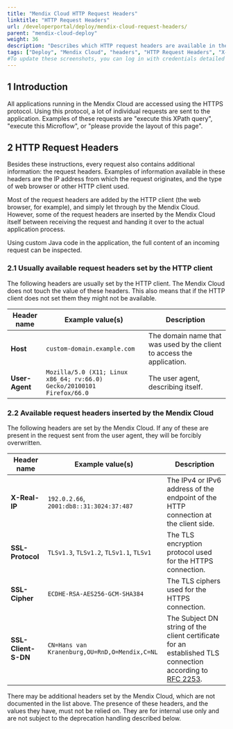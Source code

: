 ```yaml
---
title: "Mendix Cloud HTTP Request Headers"
linktitle: "HTTP Request Headers"
url: /developerportal/deploy/mendix-cloud-request-headers/
parent: "mendix-cloud-deploy"
weight: 36
description: "Describes which HTTP request headers are available in the Mendix Cloud."
tags: ["Deploy", "Mendix Cloud", "headers", "HTTP Request Headers", "X-Real-IP", "SSL-Protocol", "SSL-Cipher", "SSL-Client-S-DN"]
#To update these screenshots, you can log in with credentials detailed in How to Update Screenshots Using Team Apps.
---
```


## 1 Introduction

All applications running in the Mendix Cloud are accessed using the HTTPS protocol. Using this protocol, a lot of individual requests are sent to the application. Examples of these requests are "execute this XPath query", "execute this Microflow", or "please provide the layout of this page".

## 2 HTTP Request Headers

Besides these instructions, every request also contains additional information: the request headers. Examples of information available in these headers are the IP address from which the request originates, and the type of web browser or other HTTP client used.

Most of the request headers are added by the HTTP client (the web browser, for example), and simply let through by the Mendix Cloud. However, some of the request headers are inserted by the Mendix Cloud itself between receiving the request and handing it over to the actual application process.

Using custom Java code in the application, the full content of an incoming request can be inspected.

### 2.1 Usually available request headers set by the HTTP client

The following headers are usually set by the HTTP client. The Mendix Cloud does not touch the value of these headers. This also means that if the HTTP client does not set them they might not be available.

| Header name                                 | Example value(s)                                             | Description |
| ------------------------------------------- | ------------------------------------------------------------ | ------------------------------------------------------------ |
| **Host**                                    | `custom-domain.example.com`                                  | The domain name that was used by the client to access the application. |
| **User-Agent**                              | `Mozilla/5.0 (X11; Linux x86_64; rv:66.0) Gecko/20100101 Firefox/66.0` | The user agent, describing itself. |

### 2.2 Available request headers inserted by the Mendix Cloud

The following headers are set by the Mendix Cloud. If any of these are present in the request sent from the user agent, they will be forcibly overwritten.

| Header name                                 | Example value(s)                                             | Description
| ------------------------------------------- | ------------------------------------------------------------ | ------------------------------------------------------------ |
| **X-Real-IP**                               | `192.0.2.66`, `2001:db8::31:3024:37:487`                     | The IPv4 or IPv6 address of the endpoint of the HTTP connection at the client side. |
| **SSL-Protocol**                            | `TLSv1.3`, `TLSv1.2`, `TLSv1.1`, `TLSv1`                     | The TLS encryption protocol used for the HTTPS connection. |
| **SSL-Cipher**                              | `ECDHE-RSA-AES256-GCM-SHA384`                                | The TLS ciphers used for the HTTPS connection. |
| **SSL-Client-S-DN**                         | `CN=Hans van Kranenburg,OU=RnD,O=Mendix,C=NL`                | The Subject DN string of the client certificate for an established TLS connection according to [RFC 2253](https://tools.ietf.org/html/rfc2253). |

There may be additional headers set by the Mendix Cloud, which are not documented in the list above. The presence of these headers, and the values they have, must not be relied on. They are for internal use only and are not subject to the deprecation handling described below.
